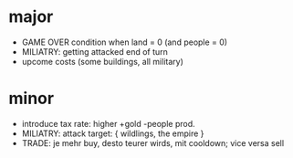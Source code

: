 
# major

* GAME OVER condition when land = 0 (and people = 0)
* MILIATRY: getting attacked end of turn
* upcome costs (some buildings, all military)

# minor

* introduce tax rate: higher +gold -people prod.
* MILIATRY: attack target: { wildlings, the empire }
* TRADE: je mehr buy, desto teurer wirds, mit cooldown; vice versa sell
